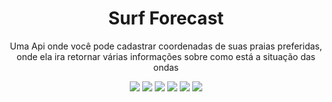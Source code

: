 <h1 align="center">Surf Forecast</h1>
<p align="center">Uma Api onde você pode cadastrar coordenadas de suas praias preferidas, onde ela ira retornar várias informações sobre como está a situação das ondas </p>
<p align="center"> <img src="https://img.shields.io/static/v1?label=JavaScript&message=NodeJs&color=green&style=for-the-badge&logo=Node.js"/>
<img src="https://img.shields.io/static/v1?label=Mongoose&message=5.11.8&color=green&style=for-the-badge&logo=MongoDB"/>
<img src="https://img.shields.io/static/v1?label=GitHub&message=GitHubActions&color=blue&style=for-the-badge&logo=GitHubActions "/> 
<img src="https://img.shields.io/static/v1?label=Jest&message=26.0.1&color=red&style=for-the-badge&logo=Jest"/> 
<img src="https://img.shields.io/static/v1?label=TypeScript&message=3.8.3&color=blue&style=for-the-badge&logo=TypeScript"/> 
<img src="https://img.shields.io/static/v1?label=Swagger&message=3.8.3&color=green&style=for-the-badge&logo=Swagger"/> 
<p>





